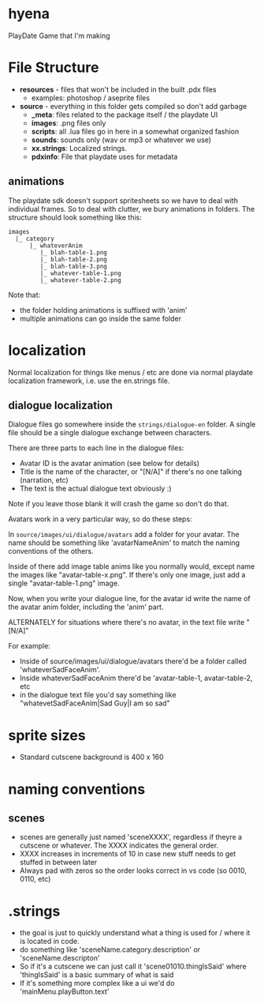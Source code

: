 # hyena
PlayDate Game that I'm making

# File Structure

* **resources** - files that won't be included in the built .pdx files
    * examples: photoshop / aseprite files 
* **source** - everything in this folder gets compiled so don't add garbage
    * **_meta**: files related to the package itself / the playdate UI
    * **images**: .png files only
    * **scripts**: all .lua files go in here in a somewhat organized fashion
    * **sounds**: sounds only (wav or mp3 or whatever we use)
    * **xx.strings**: Localized strings.  
    * **pdxinfo**: File that playdate uses for metadata

## animations 

The playdate sdk doesn't support spritesheets so we have to deal with individual frames. 
So to deal with clutter, we bury animations in folders.  The structure should look something like this:

```
images
  |_ category
      |_ whateverAnim 
         |_ blah-table-1.png
         |_ blah-table-2.png
         |_ blah-table-3.png
         |_ whatever-table-1.png 
         |_ whatever-table-2.png 
```

Note that:
* the folder holding animations is suffixed with 'anim'
* multiple animations can go inside the same folder

# localization

Normal localization for things like menus / etc are done via normal playdate localization framework, i.e. use the en.strings file.  

## dialogue localization

Dialogue files go somewhere inside the `strings/dialogue-en` folder.  A single file should be a single dialogue exchange between characters.  

There are three parts to each line in the dialogue files:

* Avatar ID is the avatar animation (see below for details)
* Title is the name of the character, or "[N/A]" if there's no one talking (narration, etc)
* The text is the actual dialogue text obviously :)

Note if you leave those blank it will crash the game so don't do that. 

Avatars work in a very particular way, so do these steps:

In `source/images/ui/dialogue/avatars` add a folder for your avatar.  The name should be something like 'avatarNameAnim' to match the naming conventions of the others.  

Inside of there add image table anims like you normally would, except name the images like "avatar-table-x.png".  If there's only one image, just add a single "avatar-table-1.png" image.  

Now, when you write your dialogue line, for the avatar id write the name of the avatar anim folder, including the 'anim' part.  

ALTERNATELY for situations where there's no avatar, in the text file write "[N/A]"


For example:

* Inside of source/images/ui/dialogue/avatars there'd be a folder called 'whateverSadFaceAnim'.
* Inside whateverSadFaceAnim there'd be 'avatar-table-1, avatar-table-2, etc
* in the dialogue text file you'd say something like "whatevetSadFaceAnim|Sad Guy|I am so sad"

# sprite sizes

* Standard cutscene background is 400 x 160

# naming conventions

## scenes

* scenes are generally just named 'sceneXXXX', regardless if theyre a cutscene or whatever.  The XXXX indicates the general order.
* XXXX increases in increments of 10 in case new stuff needs to get stuffed in between later
* Always pad with zeros so the order looks correct in vs code (so 0010, 0110, etc) 


# .strings 

* the goal is just to quickly understand what a thing is used for / where it is located in code.
* do something like 'sceneName.category.description' or 'sceneName.descripton'
* So if it's a cutscene we can just call it 'scene01010.thingIsSaid' where 'thingIsSaid' is a basic summary of what is said 
* If it's something more complex like a ui we'd do 'mainMenu.playButton.text'
